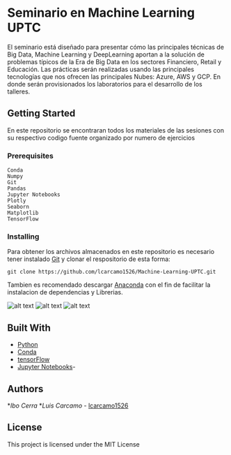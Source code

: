 # Seminario en Machine Learning UPTC

El seminario está diseñado para presentar cómo las principales técnicas de Big Data, Machine Learning y DeepLearning aportan a la solución de problemas típicos de la Era de Big Data en los sectores Financiero, Retail y Educación.
Las prácticas serán realizadas usando las principales tecnologías que nos ofrecen las principales Nubes: Azure, AWS y GCP. En donde serán provisionados los laboratorios para el desarrollo de los talleres.

## Getting Started

En este repositorio se encontraran todos los materiales de las sesiones con su respectivo codigo fuente organizado por numero de ejercicios

### Prerequisites

```
Conda
Numpy
Git
Pandas
Jupyter Notebooks
Plotly
Seaborn
Matplotlib
TensorFlow
```

### Installing

Para obtener los archivos almacenados en este repositorio es necesario tener instalado [Git](https://git-scm.com/) y clonar el respositorio de esta forma:

```
git clone https://github.com/lcarcamo1526/Machine-Learning-UPTC.git
```
Tambien es recomendado descargar [Anaconda](https://www.anaconda.com/distribution/) con el fin de facilitar la instalacion de dependencias y Librerias. 

![alt text](https://i.ibb.co/7kKyH4S/Screenshot-2019-05-21-Anaconda-Python-R-Distribution-Anaconda.png)
![alt text](https://cyberhulk.net/wp-content/uploads/2017/10/anaconda-navigator.png)
![alt text](https://i.ibb.co/0JpnMFb/Screenshot-2019-05-21-1-Predicting-Revenue-Using-Simple-Linear-Regression.png)



## Built With

* [Python](http://www.python.org/) 
* [Conda](https://anaconda.org/anaconda/conda) 
* [tensorFlow](https://www.tensorflow.org/) 
* [Jupyter Notebooks](https://jupyter.org/)- 


## Authors

 **Ibo Cerra* 
 **Luis Carcamo*  - [lcarcamo1526](https://github.com/lcarcamo1526)


## License

This project is licensed under the MIT License 

